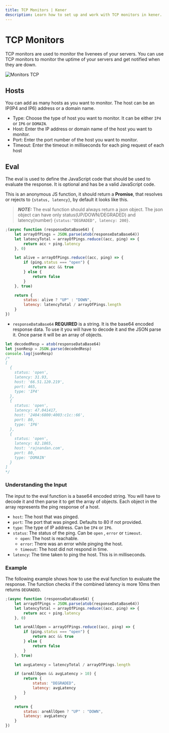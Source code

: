 ```yaml
---
title: TCP Monitors | Kener
description: Learn how to set up and work with TCP monitors in kener.
---
```


# TCP Monitors

TCP monitors are used to monitor the livenees of your servers. You can use TCP monitors to monitor the uptime of your servers and get notified when they are down.

<div class="border rounded-md">

![Monitors TCP](/documentation/m_tcp.png)

</div>

## Hosts

You can add as many hosts as you want to monitor. The host can be an IP(IP4 and IP6) address or a domain name.

-   Type: Choose the type of host you want to monitor. It can be either `IP4` or `IP6` or `DOMAIN`.
-   Host: Enter the IP address or domain name of the host you want to monitor.
-   Port: Enter the port number of the host you want to monitor.
-   Timeout: Enter the timeout in milliseconds for each ping request of each host

## Eval

The eval is used to define the JavaScript code that should be used to evaluate the response. It is optional and has be a valid JavaScript code.

This is an anonymous JS function, it should return a **Promise**, that resolves or rejects to `{status, latency}`, by default it looks like this.

> **_NOTE:_** The eval function should always return a json object. The json object can have only status(UP/DOWN/DEGRADED) and latency(number)
> `{status:"DEGRADED", latency: 200}`.

```javascript
;(async function (responseDataBase64) {
    let arrayOfPings = JSON.parse(atob(responseDataBase64))
    let latencyTotal = arrayOfPings.reduce((acc, ping) => {
        return acc + ping.latency
    }, 0)

    let alive = arrayOfPings.reduce((acc, ping) => {
        if (ping.status === "open") {
            return acc && true
        } else {
            return false
        }
    }, true)

    return {
        status: alive ? "UP" : "DOWN",
        latency: latencyTotal / arrayOfPings.length
    }
})
```

-   `responseDataBase64` **REQUIRED** is a string. It is the base64 encoded response data. To use it you will have to decode it and the JSON parse it. Once parse it will be an array of objects.

```js
let decodedResp = atob(responseDataBase64)
let jsonResp = JSON.parse(decodedResp)
console.log(jsonResp)
/*
[
  {
    status: 'open',
    latency: 31.93,
    host: '66.51.120.219',
    port: 465,
    type: 'IP4'
  },
  {
    status: 'open',
    latency: 47.041417,
    host: '2404:6800:4003:c1c::66',
    port: 80,
    type: 'IP6'
  },
  {
    status: 'open',
    latency: 82.1865,
    host: 'rajnandan.com',
    port: 80,
    type: 'DOMAIN'
  }
]
*/
```

### Understanding the Input

The input to the eval function is a base64 encoded string. You will have to decode it and then parse it to get the array of objects. Each object in the array represents the ping response of a host.

-   `host`: The host that was pinged.
-   `port`: The port that was pinged. Defaults to 80 if not provided.
-   `type`: The type of IP address. Can be `IP4` or `IP6`.
-   `status`: The status of the ping. Can be `open` , `error` or `timeout`.
    -   `open`: The host is reachable.
    -   `error`: There was an error while pinging the host.
    -   `timeout`: The host did not respond in time.
-   `latency`: The time taken to ping the host. This is in milliseconds.

### Example

The following example shows how to use the eval function to evaluate the response. The function checks if the combined latency is more 10ms then returns `DEGRADED`.

```javascript
;(async function (responseDataBase64) {
    let arrayOfPings = JSON.parse(atob(responseDataBase64))
    let latencyTotal = arrayOfPings.reduce((acc, ping) => {
        return acc + ping.latency
    }, 0)

    let areAllOpen = arrayOfPings.reduce((acc, ping) => {
        if (ping.status === "open") {
            return acc && true
        } else {
            return false
        }
    }, true)

    let avgLatency = latencyTotal / arrayOfPings.length

    if (areAllOpen && avgLatency > 10) {
        return {
            status: "DEGRADED",
            latency: avgLatency
        }
    }

    return {
        status: areAllOpen ? "UP" : "DOWN",
        latency: avgLatency
    }
})
```
